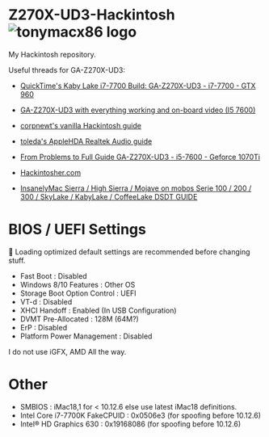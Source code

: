 # Z270X-UD3-Hackintosh ![tonymacx86 logo](https://www.tonymacx86.com/images/tonymacx86-logo.png)
My Hackintosh repository.

Useful threads for GA-Z270X-UD3:
* [QuickTime's Kaby Lake i7-7700 Build:
GA-Z270X-UD3 - i7-7700 - GTX 960​](https://www.tonymacx86.com/threads/success-ga-z270x-ud3-i7-7700-gtx-960-16gb-samsung-evo-1tb.235935/)

* [GA-Z270X-UD3 with everything working and on-board video (I5 7600)](https://www.tonymacx86.com/threads/successful-installation-of-sierra-i5-7600-gigabyte-z270x-ud3.215025/)

* [corpnewt's vanilla Hackintosh guide](https://github.com/corpnewt/Hackintosh-Guide)

* [toleda's AppleHDA Realtek Audio guide](https://www.tonymacx86.com/threads/no-audio-devices-applehda-realtek-audio.234729/)

* [From Problems to Full Guide GA-Z270X-UD3 - i5-7600 - Geforce 1070Ti](https://www.tonymacx86.com/threads/from-problems-to-full-guide-ga-z270x-ud3-i5-7600-geforce-1070ti.251539/)

* [Hackintosher.com](https://hackintosher.com)

* [InsanelyMac Sierra / High Sierra / Mojave on mobos Serie 100 / 200 / 300 / SkyLake / KabyLake / CoffeeLake DSDT GUIDE](https://www.insanelymac.com/forum/topic/321872-guide-sierra-high-sierra-mojave-on-mobos-serie-100-200-300-skylake-kabylake-coffeelake-dsdt/)

# BIOS / UEFI Settings

📌 Loading optimized default settings are recommended before changing stuff.
 
* Fast Boot : Disabled
* Windows 8/10 Features : Other OS
* Storage Boot Option Control : UEFI
* VT-d : Disabled
* XHCI Handoff : Enabled (In USB Configuration)
* DVMT Pre-Allocated : 128M (64M?)
* ErP : Disabled
* Platform Power Management : Disabled

I do not use iGFX, AMD All the way.

# Other
* SMBIOS : iMac18,1 for < 10.12.6 else use latest iMac18 definitions.
* Intel Core i7-7700K FakeCPUID : 0x0506e3 (for spoofing before 10.12.6)
* Intel® HD Graphics 630 : 0x19168086 (for spoofing before 10.12.6)

